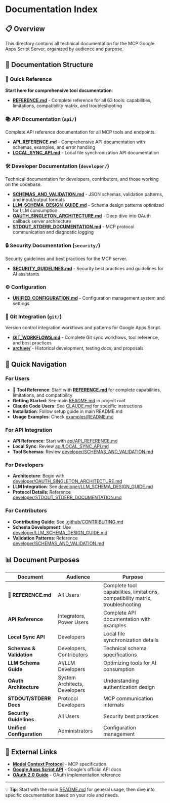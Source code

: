 # Documentation Index

## 📋 Overview

This directory contains all technical documentation for the MCP Google Apps Script Server, organized by audience and purpose.

## 📁 Documentation Structure

### 🎯 Quick Reference
**Start here for comprehensive tool documentation**:
- **[REFERENCE.md](REFERENCE.md)** - Complete reference for all 63 tools: capabilities, limitations, compatibility matrix, and troubleshooting

### 📚 API Documentation (`api/`)
Complete API reference documentation for all MCP tools and endpoints.

- **[API_REFERENCE.md](api/API_REFERENCE.md)** - Comprehensive API documentation with schemas, examples, and error handling
- **[LOCAL_SYNC_API.md](api/LOCAL_SYNC_API.md)** - Local file synchronization API documentation

### 🛠️ Developer Documentation (`developer/`)
Technical documentation for developers, contributors, and those working on the codebase.

- **[SCHEMAS_AND_VALIDATION.md](developer/SCHEMAS_AND_VALIDATION.md)** - JSON schemas, validation patterns, and input/output formats
- **[LLM_SCHEMA_DESIGN_GUIDE.md](developer/LLM_SCHEMA_DESIGN_GUIDE.md)** - Schema design patterns optimized for LLM consumption
- **[OAUTH_SINGLETON_ARCHITECTURE.md](developer/OAUTH_SINGLETON_ARCHITECTURE.md)** - Deep dive into OAuth callback server architecture
- **[STDOUT_STDERR_DOCUMENTATION.md](developer/STDOUT_STDERR_DOCUMENTATION.md)** - MCP protocol communication and diagnostic logging

### 🔒 Security Documentation (`security/`)
Security guidelines and best practices for the MCP server.

- **[SECURITY_GUIDELINES.md](security/SECURITY_GUIDELINES.md)** - Security best practices and guidelines for AI assistants

### ⚙️ Configuration
- **[UNIFIED_CONFIGURATION.md](UNIFIED_CONFIGURATION.md)** - Configuration management system and settings

### 🔄 Git Integration (`git/`)
Version control integration workflows and patterns for Google Apps Script.

- **[GIT_WORKFLOWS.md](git/GIT_WORKFLOWS.md)** - Complete Git sync workflows, tool reference, and best practices
- **[archive/](git/archive/)** - Historical development, testing docs, and proposals

## 🎯 Quick Navigation

### For Users
- **🎯 Tool Reference**: Start with **[REFERENCE.md](REFERENCE.md)** for complete capabilities, limitations, and compatibility
- **Getting Started**: See main [README.md](../README.md) in project root
- **Claude Code Users**: See [CLAUDE.md](../CLAUDE.md) for specific instructions
- **Installation**: Follow setup guide in main README.md
- **Usage Examples**: Check [examples/README.md](../examples/README.md)

### For API Integration
- **API Reference**: Start with [api/API_REFERENCE.md](api/API_REFERENCE.md)
- **Local Sync**: Review [api/LOCAL_SYNC_API.md](api/LOCAL_SYNC_API.md)
- **Tool Schemas**: Review [developer/SCHEMAS_AND_VALIDATION.md](developer/SCHEMAS_AND_VALIDATION.md)

### For Developers
- **Architecture**: Begin with [developer/OAUTH_SINGLETON_ARCHITECTURE.md](developer/OAUTH_SINGLETON_ARCHITECTURE.md)
- **LLM Integration**: See [developer/LLM_SCHEMA_DESIGN_GUIDE.md](developer/LLM_SCHEMA_DESIGN_GUIDE.md)
- **Protocol Details**: Reference [developer/STDOUT_STDERR_DOCUMENTATION.md](developer/STDOUT_STDERR_DOCUMENTATION.md)

### For Contributors
- **Contributing Guide**: See [.github/CONTRIBUTING.md](../.github/CONTRIBUTING.md)
- **Schema Development**: Use [developer/LLM_SCHEMA_DESIGN_GUIDE.md](developer/LLM_SCHEMA_DESIGN_GUIDE.md)
- **Validation Patterns**: Reference [developer/SCHEMAS_AND_VALIDATION.md](developer/SCHEMAS_AND_VALIDATION.md)

## 📊 Document Purposes

| Document | Audience | Purpose |
|----------|----------|---------|
| **🎯 REFERENCE.md** | All Users | Complete tool capabilities, limitations, compatibility matrix, troubleshooting |
| **API Reference** | Integrators, Power Users | Complete API documentation with examples |
| **Local Sync API** | Developers | Local file synchronization details |
| **Schemas & Validation** | Developers, Contributors | Technical schema specifications |
| **LLM Schema Guide** | AI/LLM Developers | Optimizing tools for AI consumption |
| **OAuth Architecture** | System Architects, Developers | Understanding authentication design |
| **STDOUT/STDERR Docs** | Protocol Developers | MCP communication internals |
| **Security Guidelines** | All Users | Security best practices |
| **Unified Configuration** | Administrators | Configuration management |

## 🔗 External Links

- **[Model Context Protocol](https://modelcontextprotocol.io/)** - MCP specification
- **[Google Apps Script API](https://developers.google.com/apps-script/api)** - Google's official API docs
- **[OAuth 2.0 Guide](https://developers.google.com/identity/protocols/oauth2)** - OAuth implementation reference

---

💡 **Tip**: Start with the main [README.md](../README.md) for general usage, then dive into specific documentation based on your role and needs.